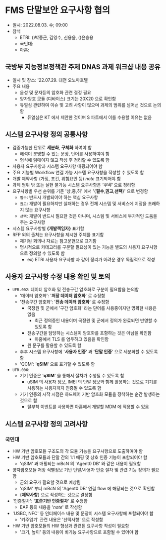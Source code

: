 # FMS 단말보안 요구사항 협의
- 일시: 2022.08.03. 수; 09:00
- 참석
  - ETRI: ()박종근, 김영수, 신용윤, ()윤승용
  - 국민대:
  - 아홉:

## 국방부 지능정보정책관 주제 DNAS 과제 워크샵 내용 공유
- 일시 및 장소: '22.07.29. 대전 오노마호텔
- 주요 내용
  - 음성 및 문자등의 암호화 관련 결정 필요
  - 양자암호 모듈 (디바이스) 크기는 20X20 으로 확인함
  - 듀얼심 관련하여 이슈 및 고려 사항이 많으며 과제의 범위를 넘어선 것으로 논의함
    - 듀얼심은 KT 에서 제안한 것이며 S 파트에서 이를 수용할 이유는 없음

## 시스템 요구사항 정의 공통사항
- 검증가능한 단위로 __세분화__, __구체화__ 하여야 함
  - 해석이 분명할 수 있는 문장, 단어를 사용하여야 함
  - 형식에 얽매이지 않고 작성 후 정리할 수 있도록 함
- 사용자 요구사항과 시스템 요구사항 매핑되어야 함
- 주요 기능별 Workflow 연결 가능 시스템 요구사항을 작성할 수 있도록 함
- 개발 제약사항 (가정, 조건, 위험요인 등) _note_ 표기되어야 함
- 과제 범위 밖 또는 실현 불가능 시스템 요구사항은 _'부록'_ 으로 정리함
- 요구사항별 우선 순위를 기존 '상,중,하' 에서 '{__필수__,__권고__,__선택__}' 으로 변경함
  - `필수`: 반드시 개발되어야 하는 핵심 요구사항
  - `권고`: 개발이 필요하지만 실패하는 경우 전체 시스템 및 서비스에 지장을 초래하지 않는 요구사항
  - `선택`: 개발이 반드시 필요한 것은 아니며, 시스템 및 서비스에 부가적인 도움을 주는 요구사항
- 시스템 요구사항별 __{개발책임자}__ 표기함
- RFP 외의 출처는 요구사항을 제시한 주체를 표기함
  - 제기된 회의나 자료는 참고문헌으로 표기함
  - 명시적으로 카테고리를 구분할 필요성이 있는 기능을 별도의 사용자 요구사항으로 정의할 수 있도록 함
    - ex) ETRI 사용자 요구사항 과 같이 정리가 어려운 경우 독립적으로 작성

## 사용자 요구사항 수정 내용 확인 및 토의
- `UFR.002`: 데이터 암호화 및 전송구간 암호화로 구분이 필요함을 논의함
  - '데이터 암호화': '__저장 데이터 암호화__' 로 수정함
  - '전송구간 암호화': '__전송 데이터 암호화__' 로 수정함
    - 국정원 및 군에서 '구간 암호화' 라는 단어를 사용중이지만 명확한 내용은 없음
      - 최근 정의중인 내용이며 국정원 및 군에서 정의가 완료되면 반영할 수 있도록 함
    - 전송구간을 담당하는 시스템이 암호화를 포함하는 것은 아님을 확인함
      - 아홉에서 TLS 를 염두하고 있음을 확인함
    - 원 문구를 활용할 수 있도록 함
  - 추후 시스템 요구사항에 '__사용자 인증__' 과 '__단말 인증__' 으로 세분화할 수 있도록 함
  - 'QCM': '__qSIM__' 으로 표기할 수 있도록 함
- `UFR.006`:
  - 기기 인증은 '__qSIM__' 을 통해서 절차가 수행될 수 있도록 함
    - uSIM 의 사용자 정보, IMEI 의 단말 정보와 함께 활용하는 것으로 기기를 사용하는 사용자까지 인증될 수 있도록 함
  - 기기 인증의 시작 시점은 하드웨어 기반 암호화 모듈을 장착하는 순간 발생하는 것으로 함
    - 탈부착 이벤트를 사용하면 아홉에서 개발할 MDM 에 적용할 수 있음

## 시스템 요구사항 정의 고려사항

### 국민대
- HW 기반 암호모듈 구조도의 각 모듈 기능을 요구사항으로 도출하여야 함
- HW 기반 암호모듈과 단말 간의 1:1 매핑 및 상호 인증 기능이 포함되어야 함
  - 'qSIM' 과 매핑되는 mBcN 의 'Agent0 DB' 와 같은 내용이 필요함
- 양자암호모듈 저장 식별정보 기반 단말/사용자 인증 절차 및 관련 기능 정의가 필요함
  - 군의 요구가 필요할 것으로 예상됨
  - 'qSIM' 부터 mBcN 의 'Agent0 DB' 연결 flow 에 해당되는 것으로 확인함
  - {__제약사항__} 으로 작성하는 것으로 결정함
- '인증절차': '__표준기반 인증절차__' 로 수정함
  - EAP 등의 내용을 '_note_' 로 작성함
- 'USBC, NFC' 등 인터페이스 내용 및 문장이 시스템 요구사항에 포함되어야 함
  - '키주입기' 관련 내용은 '선택사항' 으로 작성함
- HW 기반 암호모듈의 HW 형상과 관련된 요구사항 작성이 필요함
  - '크기, 높이' 등의 내용이 비기능 요구사항으로 포함될 수 있어야 함
